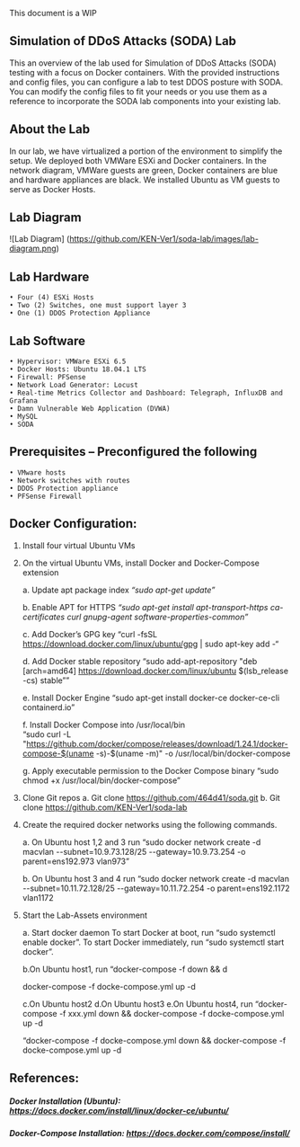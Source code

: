 

This document is a WIP 

## Simulation of DDoS Attacks (SODA) Lab 

This an overview of the lab used for Simulation of DDoS Attacks (SODA) testing with a focus on Docker containers. With the provided instructions and config files, you can configure a lab to test DDOS posture with SODA. You can modify the config files to fit your needs or you use them as a reference to incorporate the SODA lab components into your existing lab.

## About the Lab

In our lab, we have virtualized a portion of the environment to simplify the setup. We deployed both VMWare ESXi and Docker containers. In the network diagram, VMWare guests are green, Docker containers are blue and hardware appliances are black. We installed Ubuntu as VM guests to serve as Docker Hosts. 

## Lab Diagram

![Lab Diagram]
(https://github.com/KEN-Ver1/soda-lab/images/lab-diagram.png)
 


## Lab Hardware
	• Four (4) ESXi Hosts
	• Two (2) Switches, one must support layer 3
	• One (1) DDOS Protection Appliance

## Lab Software
	• Hypervisor: VMWare ESXi 6.5
	• Docker Hosts: Ubuntu 18.04.1 LTS 
	• Firewall: PFSense
	• Network Load Generator: Locust
	• Real-time Metrics Collector and Dashboard: Telegraph, InfluxDB and Grafana
	• Damn Vulnerable Web Application (DVWA)
	• MySQL
	• SODA
 
## Prerequisites – Preconfigured the following
	• VMware hosts
	• Network switches with routes 
	• DDOS Protection appliance
	• PFSense Firewall

## Docker Configuration:

1.	Install four virtual Ubuntu VMs

2.	On the virtual Ubuntu VMs, install Docker and Docker-Compose extension

	a. Update apt package index 
	   *“sudo apt-get update”*

	b. Enable APT for HTTPS
	   *“sudo apt-get install apt-transport-https ca-certificates curl gnupg-agent software-properties-common”*

	c. Add Docker’s GPG key
	   “curl -fsSL https://download.docker.com/linux/ubuntu/gpg | sudo apt-key add -“

	d. Add Docker stable repository
	   “sudo add-apt-repository   "deb [arch=amd64] https://download.docker.com/linux/ubuntu $(lsb_release -cs) stable””

	e. Install Docker Engine
	   “sudo apt-get install docker-ce docker-ce-cli containerd.io”

	f. Install Docker Compose into /usr/local/bin  
	   “sudo curl -L "https://github.com/docker/compose/releases/download/1.24.1/docker-compose-$(uname -s)-$(uname -m)" -o /usr/local/bin/docker-compose

	g. Apply executable permission to the Docker Compose binary 
	   “sudo chmod +x /usr/local/bin/docker-compose”

3.	Clone Git repos
	a. Git clone https://github.com/464d41/soda.git
	b. Git clone https://github.com/KEN-Ver1/soda-lab

4.	Create the required docker networks using the following commands.

	a. On Ubuntu host 1,2 and 3 run 
	   “sudo docker network create -d macvlan --subnet=10.9.73.128/25 --gateway=10.9.73.254 -o parent=ens192.973 vlan973”

	b. On Ubuntu host 3 and 4 run 
	   “sudo docker network create -d macvlan --subnet=10.11.72.128/25 --gateway=10.11.72.254 -o parent=ens192.1172 vlan1172

5.	Start the Lab-Assets environment

	a. Start docker daemon
	   To start Docker at boot, run “sudo systemctl enable docker”.
	   To start Docker immediately, run “sudo systemctl start docker”.

	b.On Ubuntu host1, run
	  “docker-compose -f  down && d


	docker-compose -f docke-compose.yml up -d

	c.On Ubuntu host2
	d.On Ubuntu host3
	e.On Ubuntu host4, run
	“docker-compose -f xxx.yml down && docker-compose -f docke-compose.yml up -d


	“docker-compose -f docke-compose.yml down && docker-compose -f docke-compose.yml up -d


## References:

##### Docker Installation (Ubuntu): https://docs.docker.com/install/linux/docker-ce/ubuntu/
##### Docker-Compose Installation: https://docs.docker.com/compose/install/
 

